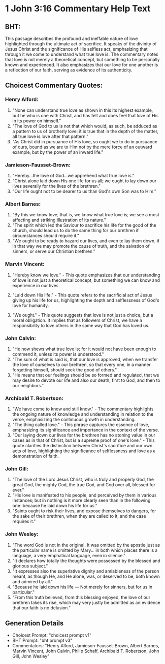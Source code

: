 # 1 John 3:16 Commentary Help Text

## BHT:
This passage describes the profound and ineffable nature of love highlighted through the ultimate act of sacrifice. It speaks of the divinity of Jesus Christ and the significance of His selfless act, emphasizing that through it we come to understand what true love is. The commentary notes that love is not merely a theoretical concept, but something to be personally known and experienced. It also emphasizes that our love for one another is a reflection of our faith, serving as evidence of its authenticity.

## Choicest Commentary Quotes:
### Henry Alford:
1. "None can understand true love as shown in this its highest example, but he who is one with Christ, and has felt and does feel that love of His in its power on himself."
2. "The love of God to us is not that which would, as such, be adduced as a pattern to us of brotherly love; it is true that in the depth of the matter, all true love is love after that pattern."
3. "As Christ did in pursuance of His love, so ought we to do in pursuance of ours, bound as we are to Him not by the mere force of an outward example, but by the power of an inward life."

### Jamieson-Fausset-Brown:
1. "Hereby...the love of God...we apprehend what true love is."
2. "Christ alone laid down His one life for us all; we ought to lay down our lives severally for the lives of the brethren."
3. "Our life ought not to be dearer to us than God's own Son was to Him."

### Albert Barnes:
1. "By this we know love; that is, we know what true love is; we see a most affecting and striking illustration of its nature."
2. "The spirit which led the Saviour to sacrifice his life for the good of the church, should lead us to do the same thing for our brethren if circumstances should require it."
3. "We ought to be ready to hazard our lives, and even to lay them down, if in that way we may promote the cause of truth, and the salvation of sinners, or serve our Christian brethren."

### Marvin Vincent:
1. "Hereby know we love." - This quote emphasizes that our understanding of love is not just a theoretical concept, but something we can know and experience in our lives.

2. "Laid down His life." - This quote refers to the sacrificial act of Jesus giving up his life for us, highlighting the depth and selflessness of God's love for humanity.

3. "We ought." - This quote suggests that love is not just a choice, but a moral obligation. It implies that as followers of Christ, we have a responsibility to love others in the same way that God has loved us.

### John Calvin:
1. "He now shews what true love is; for it would not have been enough to commend it, unless its power is understood."
2. "The sum of what is said is, that our love is approved, when we transfer the love of ourselves to our brethren, so that every one, in a manner forgetting himself, should seek the good of others."
3. "He means that our feelings should be so formed and regulated, that we may desire to devote our life and also our death, first to God, and then to our neighbors."

### Archibald T. Robertson:
1. "We have come to know and still know." - The commentary highlights the ongoing nature of knowledge and understanding in relation to the verse, emphasizing the continuous growth in understanding.
2. "The thing called love." - This phrase captures the essence of love, emphasizing its significance and importance in the context of the verse.
3. "Our laying down our lives for the brethren has no atoning value in our cases as in that of Christ, but is a supreme proof of one's love." - This quote clarifies the distinction between Christ's sacrifice and our own acts of love, highlighting the significance of selflessness and love as a demonstration of faith.

### John Gill:
1. "The love of the Lord Jesus Christ, who is truly and properly God, the great God, the mighty God, the true God, and God over all, blessed for ever."
2. "His love is manifested to his people, and perceived by them in various instances; but in nothing is it more clearly seen than in the following one: because he laid down his life for us."
3. "Saints ought to risk their lives, and expose themselves to dangers, for the sake of their brethren, when they are called to it, and the case requires it."

### John Wesley:
1. "The word God is not in the original. It was omitted by the apostle just as the particular name is omitted by Mary... in both which places there is a language, a very emphatical language, even in silence."
2. "It declares how totally the thoughts were possessed by the blessed and glorious subject."
3. "It expresses also the superlative dignity and amiableness of the person meant, as though He, and He alone, was, or deserved to be, both known and admired by all."
4. "Because he laid down his life — Not merely for sinners, but for us in particular."
5. "From this truth believed, from this blessing enjoyed, the love of our brethren takes its rise, which may very justly be admitted as an evidence that our faith is no delusion."


## Generation Details
- Choicest Prompt: "choicest prompt v1"
- BHT Prompt: "bht prompt v3"
- Commentators: "Henry Alford, Jamieson-Fausset-Brown, Albert Barnes, Marvin Vincent, John Calvin, Philip Schaff, Archibald T. Robertson, John Gill, John Wesley"
